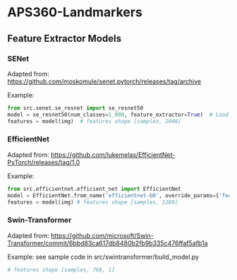 # APS360-Landmarkers

## Feature Extractor Models
### SENet
Adapted from: https://github.com/moskomule/senet.pytorch/releases/tag/archive

Example: 
```python
from src.senet.se_resnet import se_resnet50
model = se_resnet50(num_classes=1_000, feature_extractor=True)  # Load a SE_ResNet50 model as feature extractor
features = model(img)  # features shape [samples, 2048]
```

### EfficientNet
Adapted from: https://github.com/lukemelas/EfficientNet-PyTorch/releases/tag/1.0

Example:
```python
from src.efficientnet.efficient_net import EfficientNet
model = EfficientNet.from_name('efficientnet-b0', override_params={'feature_extractor':True})  # Load an EfficientNet model as feature extractor
features = model(img) # features shape [samples, 1280]
```

### Swin-Transformer
Adapted from: https://github.com/microsoft/Swin-Transformer/commit/6bbd83ca617db8480b2fb9b335c476ffaf5afb1a

Example: see sample code in src/swintransformer/build_model.py
```python
# features shape [samples, 768, 1]
```